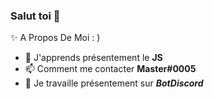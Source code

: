 ### Salut toi 👋
✨ A Propos De Moi : )
- 📐 J'apprends présentement le __**JS**__
- 📫 Comment me contacter __**Master#0005**__
- 🌱 Je travaille présentement sur __*BotDiscord*__


<!--
**Im2Master/Im2Master** is a ✨ _special_ ✨ repository because its `README.md` (this file) appears on your GitHub profile.



